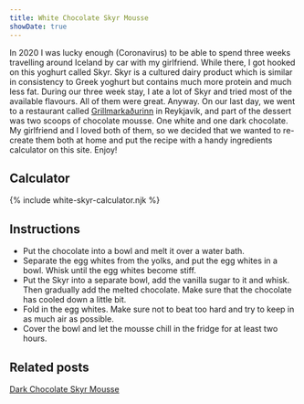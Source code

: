 ```yaml
---
title: White Chocolate Skyr Mousse
showDate: true
---
```


In 2020 I was lucky enough (Coronavirus) to be able to spend three weeks travelling around Iceland by car with my girlfriend. While there, I got hooked on this yoghurt called Skyr. Skyr is a cultured dairy product which is similar in consistency to Greek yoghurt but contains much more protein and much less fat. During our three week stay, I ate a lot of Skyr and tried most of the available flavours. All of them were great. Anyway. On our last day, we went to a restaurant called [Grillmarkaðurinn](https://www.grillmarkadurinn.is/) in Reykjavik, and part of the dessert was two scoops of chocolate mousse. One white and one dark chocolate. My girlfriend and I loved both of them, so we decided that we wanted to re-create them both at home and put the recipe with a handy ingredients calculator on this site. Enjoy!

## Calculator

<div class="py-6">
    {% include white-skyr-calculator.njk %}
</div>

## Instructions

- Put the chocolate into a bowl and melt it over a water bath.
- Separate the egg whites from the yolks, and put the egg whites in a bowl. Whisk until the egg whites become stiff.
- Put the Skyr into a separate bowl, add the vanilla sugar to it and whisk. Then gradually add the melted chocolate. Make sure that the chocolate has cooled down a little bit.
- Fold in the egg whites. Make sure not to beat too hard and try to keep in as much air as possible.
- Cover the bowl and let the mousse chill in the fridge for at least two hours.

## Related posts

[Dark Chocolate Skyr Mousse](/posts/dark-skyr-mousse/)
